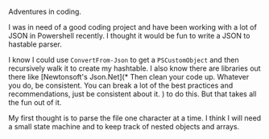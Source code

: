 
Adventures in coding.

I was in need of a good coding project and have been working with a lot of JSON in Powershell recently. I thought it would be fun to write a JSON to hastable parser. 

I know I could use `ConvertFrom-Json` to get a `PSCustomObject` and then recursively walk it to create my hashtable. I also know there are libraries out there like [Newtonsoft's Json.Net](* Then clean your code up. Whatever you do, be consistent. You can break a lot of the best practices and recommendations, just be consistent about it. ) to do this. But that takes all the fun out of it.

My first thought is to parse the file one character at a time. I think I will need a small state machine and to keep track of nested objects and arrays. 

